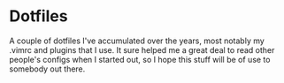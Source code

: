 Dotfiles
========

A couple of dotfiles I've accumulated over the years, most notably my .vimrc and
plugins that I use. It sure helped me a great deal to read other people's configs
when I started out, so I hope this stuff will be of use to somebody out there.
